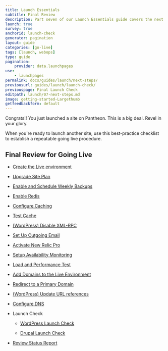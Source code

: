 ```yaml
---
title: Launch Essentials
subtitle: Final Review
description: Part seven of our Launch Essentials guide covers the next steps to take after your site goes live.
launch: true
survey: true
anchorid: launch-check
generator: pagination
layout: guide
categories: [go-live]
tags: [launch, webops]
type: guide
pagination:
    provider: data.launchpages
use:
    - launchpages
permalink: docs/guides/launch/next-steps/
previousurl: guides/launch/launch-check/
previouspage: Final Launch Check
editpath: launch/07-next-steps.md
image: getting-started-Largethumb
getfeedbackform: default
---
```

Congrats!! You just launched a site on Pantheon. This is a big deal. Revel in your glory.

When you're ready to launch another site, use this best-practice checklist to establish a repeatable going live procedure.

## Final Review for Going Live

- [Create the Live environment](/guides/quickstart/create-test-live/)

- [Upgrade Site Plan](/guides/launch/plans/)

- [Enable and Schedule Weekly Backups](/guides/launch/launch-check/)

- [Enable Redis](/redis#enable-object-cache)

- [Configure Caching](/global-cdn-caching/)

- [Test Cache](/test-global-cdn-caching/)

- [(WordPress) Disable XML-RPC](/wordpress-best-practices/#avoid-xml-rpc-attacks)

- [Set Up Outgoing Email](/email/)

- [Activate New Relic Pro](/new-relic/#activate-new-relic-apm-pro)

- [Setup Availability Monitoring](/new-relic/#configure-ping-monitors-for-availability)

- [Load and Performance Test](/load-and-performance-testing/)

- [Add Domains to the Live Environment](/guides/launch/domains/)

- [Redirect to a Primary Domain](/guides/launch/redirects/)

- [(WordPress) Update URL references](/wordpress-broken-links#fix-wordpress-content-references-to-the-wrong-domain-after-cloning)

- [Configure DNS](/guides/launch/domains/)

- Launch Check

  - [WordPress Launch Check](/wordpress-launch-check/)

  - [Drupal Launch Check](/drupal-launch-check/)

- [Review Status Report](/guides/launch/launch-check/)
